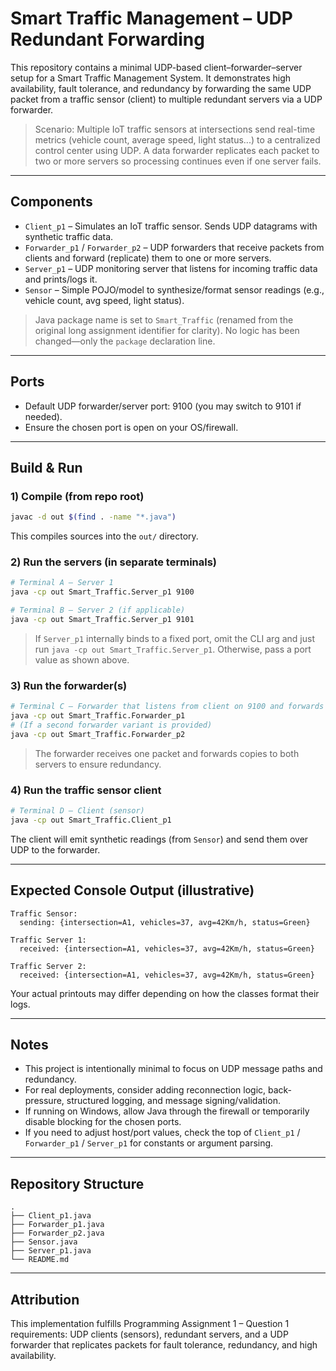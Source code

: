 # Smart Traffic Management – UDP Redundant Forwarding

This repository contains a minimal UDP-based client–forwarder–server setup for a Smart Traffic Management System. It demonstrates high availability, fault tolerance, and redundancy by forwarding the same UDP packet from a traffic sensor (client) to multiple redundant servers via a UDP forwarder.

> Scenario: Multiple IoT traffic sensors at intersections send real-time metrics (vehicle count, average speed, light status...) to a centralized control center using UDP. A data forwarder replicates each packet to two or more servers so processing continues even if one server fails.

---

## Components

- `Client_p1` – Simulates an IoT traffic sensor. Sends UDP datagrams with synthetic traffic data.
- `Forwarder_p1` / `Forwarder_p2` – UDP forwarders that receive packets from clients and forward (replicate) them to one or more servers.
- `Server_p1` – UDP monitoring server that listens for incoming traffic data and prints/logs it.
- `Sensor` – Simple POJO/model to synthesize/format sensor readings (e.g., vehicle count, avg speed, light status).

> Java package name is set to `Smart_Traffic` (renamed from the original long assignment identifier for clarity). No logic has been changed—only the `package` declaration line.

---

## Ports

- Default UDP forwarder/server port: 9100 (you may switch to 9101 if needed).
- Ensure the chosen port is open on your OS/firewall.

---

## Build & Run

### 1) Compile (from repo root)
```bash
javac -d out $(find . -name "*.java")
```
This compiles sources into the `out/` directory.

### 2) Run the servers (in separate terminals)

```bash
# Terminal A — Server 1
java -cp out Smart_Traffic.Server_p1 9100

# Terminal B — Server 2 (if applicable)
java -cp out Smart_Traffic.Server_p1 9101
```
> If `Server_p1` internally binds to a fixed port, omit the CLI arg and just run `java -cp out Smart_Traffic.Server_p1`. Otherwise, pass a port value as shown above.

### 3) Run the forwarder(s)

```bash
# Terminal C — Forwarder that listens from client on 9100 and forwards to both servers
java -cp out Smart_Traffic.Forwarder_p1
# (If a second forwarder variant is provided)
java -cp out Smart_Traffic.Forwarder_p2
```
> The forwarder receives one packet and forwards copies to both servers to ensure redundancy.

### 4) Run the traffic sensor client

```bash
# Terminal D — Client (sensor)
java -cp out Smart_Traffic.Client_p1
```
The client will emit synthetic readings (from `Sensor`) and send them over UDP to the forwarder.

---

## Expected Console Output (illustrative)

```
Traffic Sensor:
  sending: {intersection=A1, vehicles=37, avg=42Km/h, status=Green}

Traffic Server 1:
  received: {intersection=A1, vehicles=37, avg=42Km/h, status=Green}

Traffic Server 2:
  received: {intersection=A1, vehicles=37, avg=42Km/h, status=Green}
```
Your actual printouts may differ depending on how the classes format their logs.

---

## Notes

- This project is intentionally minimal to focus on UDP message paths and redundancy.
- For real deployments, consider adding reconnection logic, back-pressure, structured logging, and message signing/validation.
- If running on Windows, allow Java through the firewall or temporarily disable blocking for the chosen ports.
- If you need to adjust host/port values, check the top of `Client_p1` / `Forwarder_p1` / `Server_p1` for constants or argument parsing.

---

## Repository Structure

```
.
├── Client_p1.java
├── Forwarder_p1.java
├── Forwarder_p2.java
├── Sensor.java
├── Server_p1.java
└── README.md
```

---

## Attribution

This implementation fulfills Programming Assignment 1 – Question 1 requirements: UDP clients (sensors), redundant servers, and a UDP forwarder that replicates packets for fault tolerance, redundancy, and high availability.
